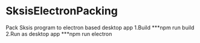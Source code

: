# SksisElectronPacking
Pack Sksis program to electron based desktop app
1.Build
***npm run build
2.Run as desktop app
***npm run electron
